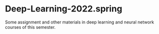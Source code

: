 # Deep-Learning-2022.spring
Some assignment and other materials in deep learning and neural network courses of this semester.
